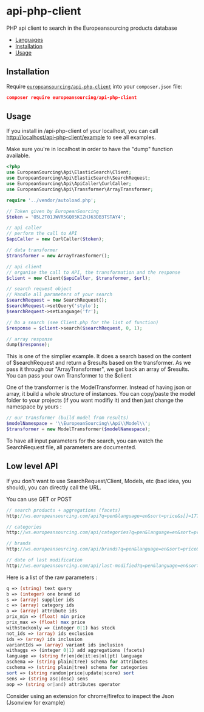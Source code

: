 # api-php-client

PHP api client to search in the Europeansourcing products database

* [Languages](#languages)
* [Installation](#installation)
* [Usage](#usage)


Installation
------------

Require [`europeansourcing/api-php-client`](https://packagist.org/packages/europeansourcing/api-php-client)
into your `composer.json` file:

``` json
composer require europeansourcing/api-php-client
```

Usage
-----

If you install in /api-php-client of your localhost, you can call [http://localhost/api-php-client/example](http://localhost/api-php-client/example) to see all examples.

Make sure you're in localhost in order to have the "dump" function available.

``` php
<?php
use EuropeanSourcing\Api\ElasticSearch\Client;
use EuropeanSourcing\Api\ElasticSearch\SearchRequest;
use EuropeanSourcing\Api\ApiCaller\CurlCaller;
use EuropeanSourcing\Api\Transformer\ArrayTransformer;

require '../vendor/autoload.php';

// Token given by EuropeanSourcing
$token = 'O5L2T01JWVR5GQ05KIZHJ63DB3TSTAY4';

// api caller
// perform the call to API
$apiCaller = new CurlCaller($token);

// data transformer
$transformer = new ArrayTransformer();

// api client
// organise the call to API, the transformation and the response
$client = new Client($apiCaller, $transformer, $url);

// search request object
// Handle all parameters of your search
$searchRequest = new SearchRequest();
$searchRequest->setQuery('stylo');
$searchRequest->setLanguage('fr');

// Do a search (see Client.php for the list of function)
$response = $client->search($searchRequest, 0, 1);

// array response
dump($response);
```

This is one of the simplier example. It does a search based on the content of $searchRequest and return a $results based on the transformer.
As we pass it through our "ArrayTransformer", we get back an array of $results.
You can pass your own Transformer to the $client

One of the transformer is the ModelTransformer. Instead of having json or array, it build a whole structure of instances.
You can copy/paste the model folder to your projects (if you want modifiy it) and then just change the namespace by yours :

``` php
// our transformer (build model from results)
$modelNamespace = '\\EuropeanSourcing\\Api\\Model\\';
$transformer = new ModelTransformer($modelNamespace);
```

To have all input parameters for the search, you can watch the SearchRequest file, all parameters are documented.

Low level API
-----

If you don't want to use SearchRequest/Client, Models, etc (bad idea, you should), you can directly call the URL.

You can use GET or POST

``` php
// search products + aggregations (facets)
http://ws.europeansourcing.com/api?q=pen&language=en&sort=price&s[]=1774&token=O5L2T01JWVR5GQ05KIZHJ63DB3TSTAY4

// categories
http://ws.europeansourcing.com/api/categories?q=pen&language=en&sort=price&s[]=1774&token=O5L2T01JWVR5GQ05KIZHJ63DB3TSTAY4

// brands
http://ws.europeansourcing.com/api/brands?q=pen&language=en&sort=price&s[]=1774&token=O5L2T01JWVR5GQ05KIZHJ63DB3TSTAY4

// date of last modification
http://ws.europeansourcing.com/api/last-modified?q=pen&language=en&sort=price&s[]=1774&token=O5L2T01JWVR5GQ05KIZHJ63DB3TSTAY4
```

Here is a list of the raw parameters : 

``` php
q => (string) text query
b => (integer) one brand id
s => (array) supplier ids
c => (array) category ids
a => (array) attribute ids
prix_min => (float) min price
prix_max => (float) max price
withstockonly => (integer 0|1) has stock
not_ids => (array) ids exclusion
ids => (array) ids inclusion
variantIds => (array) variant ids inclusion
withaggs => (integer 0|1) add aggregations (facets)
language => (string fr|en|de|it|es|nl|pt) language
aschema => (string plain|tree) schema for attributes
cschema => (string plain|tree) schema for categories
sort => (string random|price|update|score) sort
sens => (string asc|desc) sens
aop => (string or|and) attributes operator
```

Consider using an extension for chrome/firefox to inspect the Json (Jsonview for example)
